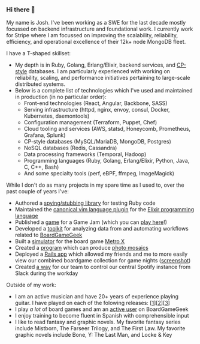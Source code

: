 ### Hi there 👋

My name is Josh. I've been working as a SWE for the last decade mostly focussed on backend infrastructure and foundational work. I currently work for Stripe where I am focussed on improving the scalability, reliability, efficiency, and operational excellence of their 12k+ node MongoDB fleet.

I have a T-shaped skillset:
* My depth is in Ruby, Golang, Erlang/Elixir, backend services, and [CP-style](https://www.linkedin.com/pulse/exploring-cap-theorem-trade-offs-different-types-databases-roshan/) databases. I am particularly experienced with working on reliability, scaling, and performance initiatives pertaining to large-scale distributed systems.
* Below is a complete list of technologies which I've used and maintained in production (in no particular order):
  * Front-end technologies (React, Angular, Backbone, SASS)
  * Serving infrastructure (httpd, nginx, envoy, consul, Docker, Kubernetes, daemontools)
  * Configuration management (Terraform, Puppet, Chef)
  * Cloud tooling and services (AWS, statsd, Honeycomb, Prometheus, Grafana, Splunk)
  * CP-style databases (MySQL/MariaDB, MongoDB, Postgres)
  * NoSQL databases (Redis, Cassandra)
  * Data processing frameworks (Temporal, Hadoop)
  * Programming languages (Ruby, Golang, Erlang/Elixir, Python, Java, C, C++, Bash)
  * And some specialty tools (perf, eBPF, ffmpeg, ImageMagick)
 
While I don't do as many projects in my spare time as I used to, over the past couple of years I've:
* Authored a [spying/stubbing library](https://github.com/jbodah/spy_rb) for testing Ruby code
* Maintained the [canonical vim language plugin](https://github.com/elixir-editors/vim-elixir) for the [Elixir programming language](https://elixir-lang.org/)
* Published a [game](https://github.com/jbodah/game_jam-locked) for a Game Jam (which you can [play here](https://jbodah.itch.io/admin-play)!)
* Developed a [toolkit](https://github.com/jbodah/bgg_tools) for analyzing data from and automating workflows related to [BoardGameGeek](https://boardgamegeek.com/)
* Built a [simulator](https://github.com/jbodah/metro_x_map_generator) for the board game [Metro X](https://boardgamegeek.com/boardgame/248861/metro-x)
* Created a [program](https://github.com/jbodah/mosaic) which can produce [photo mosaics](https://www.google.com/search?client=firefox-b-1-d&q=photo+mosaics)
* Deployed a [Rails app](https://github.com/jbodah/gamenight) which allowed my friends and me to more easily view our combined boardgame collection for game nights ([screenshot](https://github.com/jbodah/gamenight/blob/master/example.png))
* Created [a way](https://github.com/jbodah/spotifuby) for our team to control our central Spotify instance from Slack during the workday

Outside of my work:
* I am an active musician and have 20+ years of experience playing guitar. I have played on each of the folowing releases: [[1](https://perkuploserprince.bandcamp.com/track/boston-ivy)][[2](https://backtalkma.bandcamp.com/track/make-the-grade)][[3](https://open.spotify.com/album/3WAcbHQYLeEGyUEowGzvEK)]
* I play _a lot_ of board games and am an [active user](https://boardgamegeek.com/user/hiimjosh) on BoardGameGeek
* I enjoy training to become fluent in Spanish with comprehensible input
* I like to read fantasy and graphic novels. My favorite fantasy series include Mistborn, The Farseer Trilogy, and The First Law. My favorite graphic novels include Bone, Y: The Last Man, and Locke & Key
